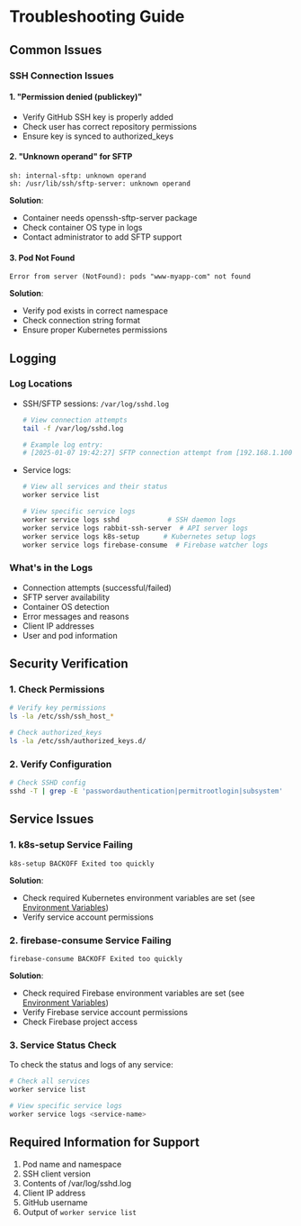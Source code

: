 # Troubleshooting Guide

## Common Issues

### SSH Connection Issues

#### 1. "Permission denied (publickey)"
- Verify GitHub SSH key is properly added
- Check user has correct repository permissions
- Ensure key is synced to authorized_keys

#### 2. "Unknown operand" for SFTP
```
sh: internal-sftp: unknown operand
sh: /usr/lib/ssh/sftp-server: unknown operand
```
**Solution**:
- Container needs openssh-sftp-server package
- Check container OS type in logs
- Contact administrator to add SFTP support

#### 3. Pod Not Found
```
Error from server (NotFound): pods "www-myapp-com" not found
```
**Solution**:
- Verify pod exists in correct namespace
- Check connection string format
- Ensure proper Kubernetes permissions

## Logging

### Log Locations
- SSH/SFTP sessions: `/var/log/sshd.log`
  ```bash
  # View connection attempts
  tail -f /var/log/sshd.log
  
  # Example log entry:
  # [2025-01-07 19:42:27] SFTP connection attempt from [192.168.1.100] for user [www-myapp-com] to pod [production/www-myapp-com-a1b2c3]
  ```
- Service logs:
  ```bash
  # View all services and their status
  worker service list
  
  # View specific service logs
  worker service logs sshd            # SSH daemon logs
  worker service logs rabbit-ssh-server  # API server logs
  worker service logs k8s-setup      # Kubernetes setup logs
  worker service logs firebase-consume  # Firebase watcher logs
  ```

### What's in the Logs
- Connection attempts (successful/failed)
- SFTP server availability
- Container OS detection
- Error messages and reasons
- Client IP addresses
- User and pod information

## Security Verification

### 1. Check Permissions
```bash
# Verify key permissions
ls -la /etc/ssh/ssh_host_*

# Check authorized_keys
ls -la /etc/ssh/authorized_keys.d/
```

### 2. Verify Configuration
```bash
# Check SSHD config
sshd -T | grep -E 'passwordauthentication|permitrootlogin|subsystem'
```

## Service Issues

### 1. k8s-setup Service Failing
```
k8s-setup BACKOFF Exited too quickly
```
**Solution**:
- Check required Kubernetes environment variables are set (see [Environment Variables](environment.md#kubernetes-configuration))
- Verify service account permissions

### 2. firebase-consume Service Failing
```
firebase-consume BACKOFF Exited too quickly
```
**Solution**:
- Check required Firebase environment variables are set (see [Environment Variables](environment.md#firebase-configuration))
- Verify Firebase service account permissions
- Check Firebase project access

### 3. Service Status Check
To check the status and logs of any service:
```bash
# Check all services
worker service list

# View specific service logs
worker service logs <service-name>
```

## Required Information for Support
1. Pod name and namespace
2. SSH client version
3. Contents of /var/log/sshd.log
4. Client IP address
5. GitHub username
6. Output of `worker service list`
